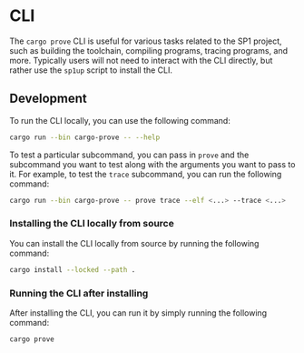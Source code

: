 # CLI

The `cargo prove` CLI is useful for various tasks related to the SP1 project, such as building the toolchain, compiling programs, tracing programs, and more. Typically users will not need to interact with the CLI directly, but rather use the `sp1up` script to install the CLI.

## Development

To run the CLI locally, you can use the following command:

```bash
cargo run --bin cargo-prove -- --help
```

To test a particular subcommand, you can pass in `prove` and the subcommand you want to test along with the arguments you want to pass to it. For example, to test the `trace` subcommand, you can run the following command:

```bash
cargo run --bin cargo-prove -- prove trace --elf <...> --trace <...>
```

### Installing the CLI locally from source

You can install the CLI locally from source by running the following command:

```bash
cargo install --locked --path .
```

### Running the CLI after installing

After installing the CLI, you can run it by simply running the following command:

```bash
cargo prove
```

